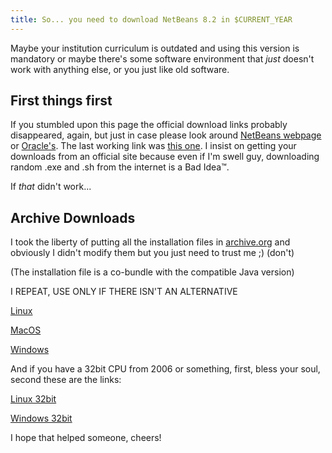 ```yaml
---
title: So... you need to download NetBeans 8.2 in $CURRENT_YEAR
---
```


Maybe your institution curriculum is outdated and using this version is mandatory or maybe there's some software environment that *just* doesn't work with anything else, or you just like old software.

## First things first

If you stumbled upon this page the official download links probably disappeared, again, but just in case please look around [NetBeans webpage](https://netbeans.apache.org/download/index.html) or 
[Oracle's](https://www.oracle.com/downloads/). The last working link was [this one](https://www.oracle.com/technetwork/java/javase/downloads/jdk-netbeans-jsp-3413139-esa.html). I insist on getting your downloads from an official site because even if I'm swell guy, downloading random .exe and .sh from the internet is a Bad Idea™.

If *that* didn't work...

## Archive Downloads

I took the liberty of putting all the installation files in 
[archive.org](https://archive.org/details/jdk-8u111-nb-8_2) and obviously I didn't modify them but you just need to trust me ;) (don't)

(The installation file is a co-bundle with the compatible Java version)

I REPEAT, USE ONLY IF THERE ISN'T AN ALTERNATIVE    

[Linux](https://archive.org/download/jdk-8u111-nb-8_2/jdk-8u111-nb-8_2-linux-x64.sh)

[MacOS](https://archive.org/download/jdk-8u111-nb-8_2/jdk-8u111-nb-8_2-macosx-x64.dmg)

[Windows](https://archive.org/download/jdk-8u111-nb-8_2/jdk-8u111-nb-8_2-windows-x64.exe)

And if you have a 32bit CPU from 2006 or something, first, bless your soul, second these are the links:

[Linux 32bit](https://archive.org/download/jdk-8u111-nb-8_2/jdk-8u111-nb-8_2-linux-i586.sh)

[Windows 32bit](https://archive.org/download/jdk-8u111-nb-8_2/jdk-8u111-nb-8_2-windows-i586.exe)

I hope that helped someone, cheers!
